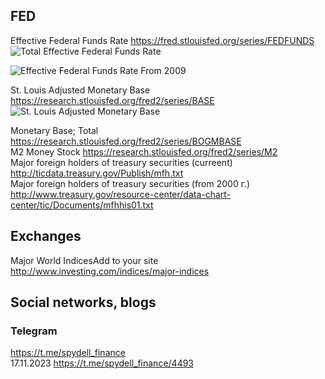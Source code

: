 ## FED
Effective Federal Funds Rate https://fred.stlouisfed.org/series/FEDFUNDS             
![Total Effective Federal Funds Rate](https://fred.stlouisfed.org/graph/fredgraph.png?g=1aSO3)

![Effective Federal Funds Rate From 2009](https://fred.stlouisfed.org/graph/fredgraph.png?g=1bv3w)

      
St. Louis Adjusted Monetary Base https://research.stlouisfed.org/fred2/series/BASE                
![St. Louis Adjusted Monetary Base](https://fred.stlouisfed.org/graph/fredgraph.png?g=1bv2G)
      
           
Monetary Base; Total https://research.stlouisfed.org/fred2/series/BOGMBASE                   
M2 Money Stock https://research.stlouisfed.org/fred2/series/M2                       
Major foreign holders of treasury securities (curreent) http://ticdata.treasury.gov/Publish/mfh.txt                       
Major foreign holders of treasury securities (from 2000 г.) http://www.treasury.gov/resource-center/data-chart-center/tic/Documents/mfhhis01.txt

## Exchanges
Major World IndicesAdd to your site http://www.investing.com/indices/major-indices             

## Social networks, blogs

### Telegram
https://t.me/spydell_finance          
17.11.2023 https://t.me/spydell_finance/4493             
